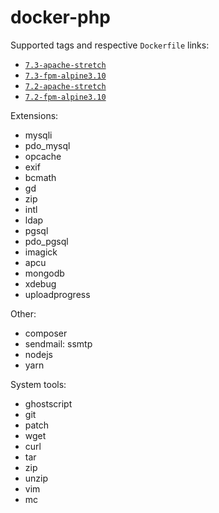 # docker-php

Supported tags and respective `Dockerfile` links:

- [`7.3-apache-stretch`](https://github.com/vavyskov/docker-php/tree/master/stretch/apache)
- [`7.3-fpm-alpine3.10`](https://github.com/vavyskov/docker-php/tree/master/alpine3.10/fpm)
- [`7.2-apache-stretch`](https://github.com/vavyskov/docker-php/tree/master/stretch/apache)
- [`7.2-fpm-alpine3.10`](https://github.com/vavyskov/docker-php/tree/master/alpine3.10/fpm)

Extensions:

- mysqli
- pdo_mysql
- opcache
- exif
- bcmath
- gd
- zip
- intl
- ldap
- pgsql
- pdo_pgsql
- imagick
- apcu
- mongodb
- xdebug
- uploadprogress

Other:

- composer
- sendmail: ssmtp
- nodejs
- yarn

System tools:

- ghostscript
- git
- patch
- wget
- curl
- tar
- zip
- unzip
- vim
- mc
